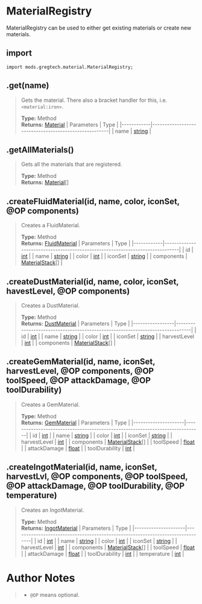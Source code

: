 # MaterialRegistry
MaterialRegistry can be used to either get existing materials or create new materials.

## import
`import mods.gregtech.material.MaterialRegistry;`

## .get(name)
> Gets the material. There also a bracket handler for this, i.e. `<material:iron>`.
>
> **Type:** Method  
> **Returns:** [Material](/CraftTweaker/Mods/GTCE/Materials/Types/Material.md)
> | Parameters | Type                                                 |
> |------------|------------------------------------------------------|
> | name       | [string](/CraftTweaker/Vanilla/Base-Types/string.md) |

## .getAllMaterials()
> Gets all the materials that are registered.
>
> **Type:** Method  
> **Returns:** [Material](/CraftTweaker/Mods/GTCE/Materials/Types/Material.md)[]

## .createFluidMaterial(id, name, color, iconSet, @OP components)
> Creates a FluidMaterial.
>
> **Type:** Method  
> **Returns:** [FluidMaterial](/CraftTweaker/Mods/GTCE/Materials/Types/FluidMaterial.md)
> | Parameters | Type                                                                         |
> |------------|------------------------------------------------------------------------------|
> | id         | [int](/CraftTweaker/Vanilla/Base-Types/int.md)                               |
> | name       | [string](/CraftTweaker/Vanilla/Base-Types/string.md)                         |
> | color      | [int](/CraftTweaker/Vanilla/Base-Types/int.md)                               |
> | iconSet    | [string](/CraftTweaker/Vanilla/Base-Types/string.md)                         |
> | components | [MaterialStack](/CraftTweaker/Mods/GTCE/Materials/MaterialStack.md)[]        |

## .createDustMaterial(id, name, color, iconSet, havestLevel, @OP components)
> Creates a DustMaterial.
>
> **Type:** Method  
> **Returns:** [DustMaterial](/CraftTweaker/Mods/GTCE/Materials/Types/DustMaterial.md)
> | Parameters      | Type                                                                         |
> |-----------------|------------------------------------------------------------------------------|
> | id              | [int](/CraftTweaker/Vanilla/Base-Types/int.md)                               |
> | name            | [string](/CraftTweaker/Vanilla/Base-Types/string.md)                         |
> | color           | [int](/CraftTweaker/Vanilla/Base-Types/int.md)                               |
> | iconSet         | [string](/CraftTweaker/Vanilla/Base-Types/string.md)                         |
> | harvestLevel    | [int](/CraftTweaker/Vanilla/Base-Types/int.md)                               |
> | components      | [MaterialStack](/CraftTweaker/Mods/GTCE/Materials/MaterialStack.md)[]        |

## .createGemMaterial(id, name, iconSet, harvestLevel, @OP components, @OP toolSpeed, @OP attackDamage, @OP toolDurability)
> Creates a GemMaterial.
>
> **Type:** Method  
> **Returns:** [GemMaterial](/CraftTweaker/Mods/GTCE/Materials/Types/GemMaterial.md)
> | Parameters          | Type                                                                         |
> |---------------------|------------------------------------------------------------------------------|
> | id                  | [int](/CraftTweaker/Vanilla/Base-Types/int.md)                               |
> | name                | [string](/CraftTweaker/Vanilla/Base-Types/string.md)                         |
> | color               | [int](/CraftTweaker/Vanilla/Base-Types/int.md)                               |
> | iconSet             | [string](/CraftTweaker/Vanilla/Base-Types/string.md)                         |
> | harvestLevel        | [int](/CraftTweaker/Vanilla/Base-Types/int.md)                               |
> | components          | [MaterialStack](/CraftTweaker/Mods/GTCE/Materials/MaterialStack.md)[]        |
> | toolSpeed           | [float](/CraftTweaker/Vanilla/Base-Types/float.md)                           |
> | attackDamage        | [float](/CraftTweaker/Vanilla/Base-Types/float.md)                           |
> | toolDurability      | [int](/CraftTweaker/Vanilla/Base-Types/int.md)                               |

## .createIngotMaterial(id, name, iconSet, harvestLvl, @OP components, @OP toolSpeed, @OP attackDamage, @OP toolDurability, @OP temperature)
> Creates an IngotMaterial.
>
> **Type:** Method  
> **Returns:** [IngotMaterial](/CraftTweaker/Mods/GTCE/Materials/Types/IngotMaterial.md)
> | Parameters          | Type                                                                          |
> |---------------------|-------------------------------------------------------------------------------|
> | id                  | [int](/CraftTweaker/Vanilla/Base-Types/int.md)                                |
> | name                | [string](/CraftTweaker/Vanilla/Base-Types/string.md)                          |
> | color               | [int](/CraftTweaker/Vanilla/Base-Types/int.md)                                |
> | iconSet             | [string](/CraftTweaker/Vanilla/Base-Types/string.md)                          |
> | harvestLevel        | [int](/CraftTweaker/Vanilla/Base-Types/int.md)                                |
> | components          | [MaterialStack](/CraftTweaker/Mods/GTCE/Materials/MaterialStack.md)[]         |
> | toolSpeed           | [float](/CraftTweaker/Vanilla/Base-Types/float.md)                            |
> | attackDamage        | [float](/CraftTweaker/Vanilla/Base-Types/float.md)                            |
> | toolDurability      | [int](/CraftTweaker/Vanilla/Base-Types/int.md)                                |
> | temperature         | [int](/CraftTweaker/Vanilla/Base-Types/int.md)                                |

# Author Notes
> - `@OP` means optional.